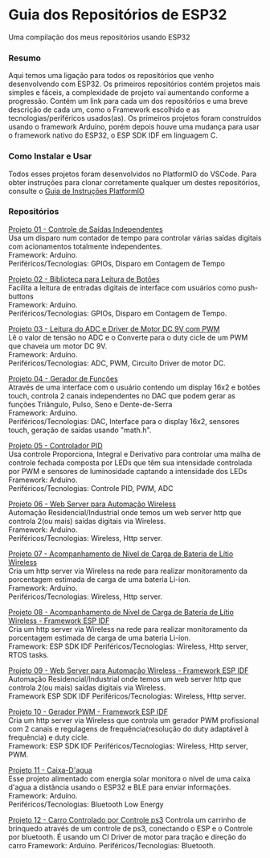 # Guia dos Repositórios de ESP32

Uma compilação dos meus repositórios usando ESP32

### Resumo

Aqui temos uma ligação para todos os repositórios que venho desenvolvendo com ESP32. Os primeiros repositórios contém projetos mais simples e fáceis, a complexidade de projeto vai aumentando conforme a progressão. Contém um link para cada um dos repositórios e uma breve descrição de cada um, como o Framework escolhido e as tecnologias/periféricos usados(as). Os primeiros projetos foram construídos usando o framework Arduíno, porém depois houve uma mudança para usar o framework nativo do ESP32, o ESP SDK IDF em linguagem C.  
 
### Como Instalar e Usar

Todos esses projetos foram desenvolvidos no PlatformIO do VSCode. Para obter instruções para clonar corretamente qualquer um destes repositórios, consulte o [Guia de Instruções PlatformIO](https://github.com/Zebio/Instrucoes-PlatformIO)

### Repositórios

[Projeto 01 - Controle de Saídas Independentes](https://github.com/Zebio/ESP32-Projeto01-Saidas-Independentes)  
Usa um disparo num contador de tempo para controlar várias saídas digitais com acionamentos totalmente independentes.   
Framework: Arduíno.  
Periféricos/Tecnologias: GPIOs, Disparo em Contagem de Tempo 


[Projeto 02 - Biblioteca para Leitura de Botões](https://github.com/Zebio/ESP32-Projeto02-Biblioteca-para-leitura-de-Botoes)  
Facilita a leitura de entradas digitais de interface com usuários como push-buttons  
Framework: Arduíno.  
Periféricos/Tecnologias: GPIOs, Disparo em Contagem de Tempo.

[Projeto 03 - Leitura do ADC e Driver de Motor DC 9V com PWM](https://github.com/Zebio/ESP32-Projeto03-ADC-e-Controle-de-Motor-com-PWM)  
Lê o valor de tensão no ADC e o Converte para o duty cicle de um PWM que chaveia um motor DC 9V.  
Framework: Arduíno.  
Periféricos/Tecnologias: ADC, PWM, Circuito Driver de motor DC.

[Projeto 04 - Gerador de Funções](https://github.com/Zebio/ESP32_Projeto04-Gerador-de-Funcoes)  
Através de uma interface com o usuário contendo um display 16x2 e botões touch, controla 2 canais independentes no DAC que podem gerar as funções Triângulo, Pulso, Seno e Dente-de-Serra  
Framework: Arduíno.  
Periféricos/Tecnologias: DAC, Interface para o display 16x2, sensores touch, geração de saídas usando "math.h".

[Projeto 05 - Controlador PID](https://github.com/Zebio/ESP32-Projeto05-Controlador-PID)  
Usa controle Proporciona, Integral e Derivativo para controlar uma malha de controle fechada composta por LEDs que têm sua intensidade controlada por PWM e sensores de luminosidade captando a intensidade dos LEDs  
Framework: Arduíno.  
Periféricos/Tecnologias: Controle PID, PWM, ADC

[Projeto 06 - Web Server para Automação Wireless](https://github.com/Zebio/ESP32-Projeto06-Web-Server)  
Automação Residencial/Industrial onde temos um web server http que controla 2(ou mais) saídas digitais via Wireless.  
Framework: Arduíno.  
Periféricos/Tecnologias: Wireless, Http server.

[Projeto 07 - Acompanhamento de Nível de Carga de Bateria de Lítio Wireless](https://github.com/Zebio/ESP32-Projeto07-Nivel-de-Carga-Wireless)  
Cria um http server via Wireless na rede para realizar monitoramento da porcentagem estimada de carga de uma bateria Li-ion.    
Framework: Arduíno.  
Periféricos/Tecnologias: Wireless, Http server.

[Projeto 08 - Acompanhamento de Nível de Carga de Bateria de Lítio Wireless - Framework ESP IDF](https://github.com/Zebio/ESP32-Projeto08-Carga-Wireless)  
Cria um http server via Wireless na rede para realizar monitoramento da porcentagem estimada de carga de uma bateria Li-ion.    
Framework: ESP SDK IDF 
Periféricos/Tecnologias: Wireless, Http server, RTOS tasks.

[Projeto 09 - Web Server para Automação Wireless - Framework ESP IDF](https://github.com/Zebio/ESP32-Projeto09-Http-Server)  
Automação Residencial/Industrial onde temos um web server http que controla 2(ou mais) saídas digitais via Wireless.  
Framework ESP SDK IDF 
Periféricos/Tecnologias: Wireless, Http server.

[Projeto 10 - Gerador PWM - Framework ESP IDF](https://github.com/Zebio/ESP32-Projeto10-Gerador-PWM)   
Cria um http server via Wireless que controla um gerador PWM profissional com 2 canais e regulagens de frequência(resolução do duty adaptável à frequência) e duty cicle.  
Framework: ESP SDK IDF
Periféricos/Tecnologias: Wireless, Http server, PWM.

[Projeto 11 - Caixa-D'agua](https://github.com/Zebio/Projeto11-Caixa_dagua)     
Esse projeto alimentado com energia solar monitora o nível de uma caixa d'agua a distância usando o ESP32 e BLE para enviar informações.     
Framework: Arduíno.     
Periféricos/Tecnologias: Bluetooth Low Energy    


[Projeto 12 - Carro Controlado por Controle ps3](https://github.com/Zebio/Projeto12_ps3_controller_car)
Controla um carrinho de brinquedo através de um controle de ps3, conectando o ESP e o Controle por bluetooth. É usando um CI Driver de motor para tração e direção do carro
Framework: Arduíno.
Periféricos/Tecnologias: Bluetooth.


